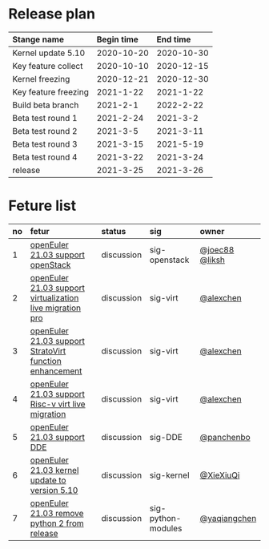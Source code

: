# Release plan
|Stange name|Begin time|End time|
|:----------|:---------|:-------|
|Kernel update 5.10|2020-10-20|2020-10-30|
|Key feature collect|2020-10-10|2020-12-15|
|Kernel freezing|2020-12-21|2020-12-30|
|Key feature freezing|2021-1-22|2021-1-22|
|Build beta branch|2021-2-1|2022-2-22|
|Beta test round 1|2021-2-24|2021-3-2|
|Beta test round 2|2021-3-5|2021-3-11|
|Beta test round 3|2021-3-15|2021-5-19|
|Beta test round 4|2021-3-22|2021-3-24|
|release|2021-3-25|2021-3-26|

# Feture list
|no|fetur|status|sig|owner|
|:----|:---|:---|:--|:----|
|1|[openEuler 21.03 support openStack](https://gitee.com/openeuler/release-management/issues/I25Y6B?from=project-issue)|discussion|sig-openstack|[@joec88](https://gitee.com/joec88) [@liksh](https://gitee.com/liksh) |
|2|[openEuler 21.03 support virtualization live migration pro](https://gitee.com/openeuler/release-management/issues/I25ZB1?from=project-issue)|discussion|sig-virt|[@alexchen](https://gitee.com/alexchen)|
|3|[openEuler 21.03 support StratoVirt function enhancement](https://gitee.com/openeuler/release-management/issues/I25ZH0?from=project-issue)|discussion|sig-virt|[@alexchen](https://gitee.com/alexchen)|
|4|[openEuler 21.03 support Risc-v virt live migration](https://gitee.com/openeuler/release-management/issues/I25ZF1?from=project-issue)|discussion|sig-virt|[@alexchen](https://gitee.com/alexchen)|
|5|[openEuler 21.03 support DDE](https://gitee.com/openeuler/release-management/issues/I27TT4?from=project-issue)|discussion|sig-DDE|[@panchenbo](https://gitee.com/panchenbo)|
|6|[openEuler 21.03 kernel update to version 5.10](https://gitee.com/openeuler/release-management/issues/I27YGU?from=project-issue)|discussion|sig-kernel|[@XieXiuQi](https://gitee.com/xiexiuqi)|
|7|[openEuler 21.03 remove python 2 from release](https://gitee.com/openeuler/release-management/issues/I29EV9?from=project-issue)|discussion|sig-python-modules|[@yaqiangchen](https://gitee.com/yaqiangchen)|
